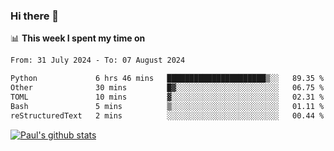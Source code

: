 ### Hi there 👋

📊 **This week I spent my time on**
<!--START_SECTION:waka-->

```txt
From: 31 July 2024 - To: 07 August 2024

Python             6 hrs 46 mins   ██████████████████████▒░░   89.35 %
Other              30 mins         █▓░░░░░░░░░░░░░░░░░░░░░░░   06.75 %
TOML               10 mins         ▓░░░░░░░░░░░░░░░░░░░░░░░░   02.31 %
Bash               5 mins          ▒░░░░░░░░░░░░░░░░░░░░░░░░   01.11 %
reStructuredText   2 mins          ░░░░░░░░░░░░░░░░░░░░░░░░░   00.44 %
```

<!--END_SECTION:waka-->


[![Paul's github stats](https://github-readme-stats.vercel.app/api?username=mickeyouyou&theme=dracula&show_icons=true)](https://github.com/anuraghazra/github-readme-stats)
